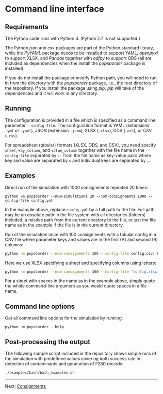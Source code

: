 # Command line interface

## Requirements

The Python code runs with Python 3. (Python 2.7 is not supported.)

The Python *json* and *csv* packages are part of the Python standard library,
while the *PyYAML* package needs to be installed to support YAML,
*openpyxl* to support XLSX, and *Pandas* together with *odfpy* to support ODS
(all are included as dependencies when the install the *popsborder* package is
installed).

If you do not install the package or modify Python path, you will need to
run in from the directory with the *popsborder* package, i.e., the root
directory of the repository.
If you install the package using *pip*, *pip* will take of the
dependencies and it will work in any directory.

## Running

The configuration is provided in a file which is specified as a command line
parameter `--config-file`. The configuration format is YAML (extensions `.yml`
or `.yaml`), JSON (extension `.json`), XLSX (`.xlsx`), ODS (`.ods`), or CSV
(`.csv`).

For spreadsheet (tabular) formats (XLSX, ODS, and CSV), you need specify
`sheet`, `key_column`, and `value_column` together with the file name in the
`--config-file` separated by `::` from the file name as key-value pairs
where key and value are separated by `=` and individual keys are separated by `,`.

## Examples

Direct run of the simulation with 1000 consignments repeated 20 times:

```
python -m popsborder --num-simulations 20 --num-consignments 1000 --config-file config.yml
```

In the example above, replace `config.yml` by a full path to the file. Full path
may be an absolute path in the file system with all directories (folders)
included, a relative path from the current directory to the file, or just the
file name as in the example if the file is in the current directory.

Run of the simulation once with 100 consignments with a tabular config in a CSV
file where parameter keys and values are in the first (A) and second (B) columns:

```sh
python -m popsborder --num-consignments 100 --config-file config.csv::key_column=1,value_column=2
```

Here we use XLSX specifying a sheet and specifying columns using letters:

```sh
python -m popsborder --num-consignments 100 --config-file "config.xlsx::sheet=Sheet 2,key_column=A,value_column=B"
```

For a sheet with spaces in the name as in the example above, simply quote the
whole command-line argument as you would quote spaces in a file name.


## Command line options

Get all command line options for the simulation by running:

```
python -m popsborder --help
```

## Post-processing the output

The following sample script included in the repository shows simple
runs of the simulation with predefined values
covering both success rate in detection of contaminants and generation of F280
records:

```
./examples/bash/bash_examples.sh
```

---

Next: [Consignments](consignments.md)
